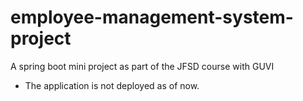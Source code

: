 # employee-management-system-project
A spring boot mini project as part of the JFSD course with GUVI

* The application is not deployed as of now.
